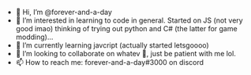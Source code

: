 - 👋 Hi, I’m @forever-and-a-day
- 👀 I’m interested in learning to code in general. Started on JS (not very good imao) thinking of trying out python and C# (the latter for game modding)...
- 🌱 I’m currently learning javcript (actually started letsgoooo)
- 💞️ I’m looking to collaborate on whatev 🤷, just be patient with me lol.
- 📫 How to reach me: forever-and-a-day#3000 on discord

<!---
forever-and-a-day/forever-and-a-day is a ✨ special ✨ repository because its `README.md` (this file) appears on your GitHub profile.
You can click the Preview link to take a look at your changes.
--->
